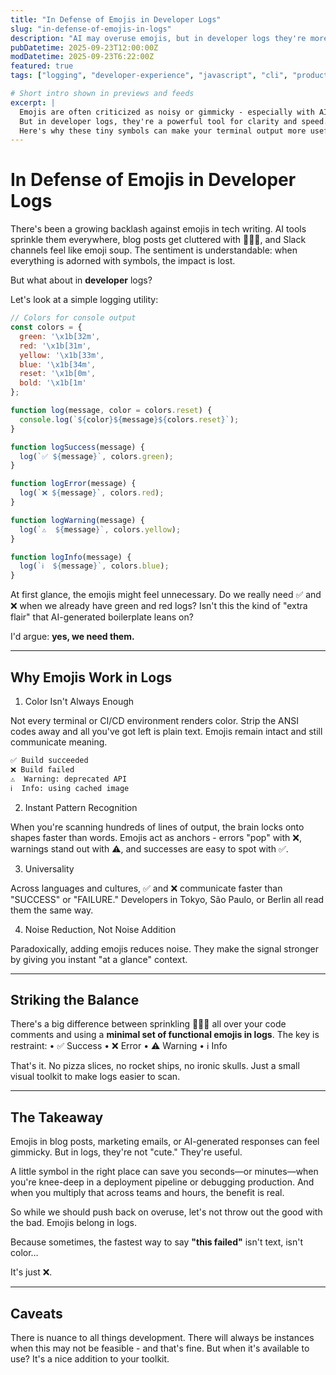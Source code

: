 ```yaml
---
title: "In Defense of Emojis in Developer Logs"
slug: "in-defense-of-emojis-in-logs"
description: "AI may overuse emojis, but in developer logs they're more than decoration. Here's why ✅, ❌, ⚠️, and ℹ️ deserve a place in your terminal."
pubDatetime: 2025-09-23T12:00:00Z
modDatetime: 2025-09-23T6:22:00Z
featured: true
tags: ["logging", "developer-experience", "javascript", "cli", "productivity"]

# Short intro shown in previews and feeds
excerpt: |
  Emojis are often criticized as noisy or gimmicky - especially with AI dropping them into every sentence.
  But in developer logs, they're a powerful tool for clarity and speed.
  Here's why these tiny symbols can make your terminal output more useful.
---
```


# In Defense of Emojis in Developer Logs

There's been a growing backlash against emojis in tech writing. AI tools sprinkle them everywhere, blog posts get cluttered with 🚀✨🔥, and Slack channels feel like emoji soup. The sentiment is understandable: when everything is adorned with symbols, the impact is lost.

But what about in **developer** logs?

Let's look at a simple logging utility:

```js
// Colors for console output
const colors = {
  green: '\x1b[32m',
  red: '\x1b[31m',
  yellow: '\x1b[33m',
  blue: '\x1b[34m',
  reset: '\x1b[0m',
  bold: '\x1b[1m'
};

function log(message, color = colors.reset) {
  console.log(`${color}${message}${colors.reset}`);
}

function logSuccess(message) {
  log(`✅ ${message}`, colors.green);
}

function logError(message) {
  log(`❌ ${message}`, colors.red);
}

function logWarning(message) {
  log(`⚠️  ${message}`, colors.yellow);
}

function logInfo(message) {
  log(`ℹ️  ${message}`, colors.blue);
}
```

At first glance, the emojis might feel unnecessary. Do we really need ✅ and ❌ when we already have green and red logs? Isn't this the kind of "extra flair" that AI-generated boilerplate leans on?

I'd argue: **yes, we need them.**

---

## Why Emojis Work in Logs

1.	Color Isn't Always Enough

Not every terminal or CI/CD environment renders color. Strip the ANSI codes away and all you've got left is plain text. Emojis remain intact and still communicate meaning.

```bash
✅ Build succeeded
❌ Build failed
⚠️  Warning: deprecated API
ℹ️  Info: using cached image
```

2. Instant Pattern Recognition

When you're scanning hundreds of lines of output, the brain locks onto shapes faster than words. Emojis act as anchors - errors "pop" with ❌, warnings stand out with ⚠️, and successes are easy to spot with ✅.

3. Universality

Across languages and cultures, ✅ and ❌ communicate faster than "SUCCESS" or "FAILURE." Developers in Tokyo, São Paulo, or Berlin all read them the same way.

4. Noise Reduction, Not Noise Addition

Paradoxically, adding emojis reduces noise. They make the signal stronger by giving you instant "at a glance" context.

---

## Striking the Balance

There's a big difference between sprinkling 🦄🔥🌈 all over your code comments and using a **minimal set of functional emojis in logs**. The key is restraint:
	•	✅ Success
	•	❌ Error
	•	⚠️ Warning
	•	ℹ️ Info

That's it. No pizza slices, no rocket ships, no ironic skulls. Just a small visual toolkit to make logs easier to scan.

---

## The Takeaway

Emojis in blog posts, marketing emails, or AI-generated responses can feel gimmicky. But in logs, they're not "cute." They're useful.

A little symbol in the right place can save you seconds—or minutes—when you're knee-deep in a deployment pipeline or debugging production. And when you multiply that across teams and hours, the benefit is real.

So while we should push back on overuse, let's not throw out the good with the bad. Emojis belong in logs.

Because sometimes, the fastest way to say **"this failed"** isn't text, isn't color…

It's just ❌.

---

## Caveats

There is nuance to all things development. There will always be instances when this may not be feasible - and that's fine. But when it's available to use? It's a nice addition to your toolkit.